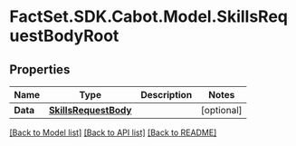 # FactSet.SDK.Cabot.Model.SkillsRequestBodyRoot

## Properties

Name | Type | Description | Notes
------------ | ------------- | ------------- | -------------
**Data** | [**SkillsRequestBody**](SkillsRequestBody.md) |  | [optional] 

[[Back to Model list]](../README.md#documentation-for-models) [[Back to API list]](../README.md#documentation-for-api-endpoints) [[Back to README]](../README.md)

